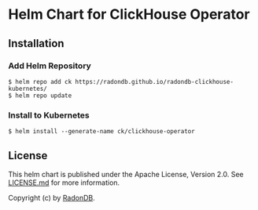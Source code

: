 # Helm Chart for ClickHouse Operator

## Installation

### Add Helm Repository

```
$ helm repo add ck https://radondb.github.io/radondb-clickhouse-kubernetes/
$ helm repo update

```

### Install to Kubernetes

```
$ helm install --generate-name ck/clickhouse-operator

```

## License

This helm chart is published under the Apache License, Version 2.0.
See [LICENSE.md](LICENSE.md) for more information.

Copyright (c) by [RadonDB](https://github.com/radondb).
